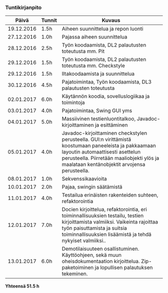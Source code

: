 ### Tuntikirjanpito
Päivä | Tunnit | Kuvaus
--------------- | ----- | ------
19.12.2016 | 1.5h | Aiheen suunnittelua ja repon luonti
27.12.2016 | 1.0h | Pajassa aiheen suunnittelua
28.12.2016 | 2.5h | Työn koodaamista, DL2 palautusten toteutusta mm. Pit
29.12.2016 | 1.5h | Työn koodaamista, DL2 palautusten toteutusta mm. Checkstyle
29.12.2016 | 1.5h | Iltakoodaamista ja suunnittelua
30.12.2016 | 4.5h | Pajatoimintaa, Työn koodaamista, DL3 palautusten toteutusta
02.01.2017 | 6.0h | Käytännön koodia, sovelluslogiikaa ja toimintoja 
03.01.2017 | 4.0h | Pajatoimintaa, Swing GUI yms
04.01.2017 | 5.0h | Massiivinen testienluontitalkoo, Javadoc-kirjoittaminen ja esittäminen
05.01.2017 | 4.0h | Javadoc-kirjoittaminen checkstylen perusteella. GUI:n virittämistä koostumaan paneeleista ja pakkaamaan layoutin automaattisesti asettelun perusteella. Piirretään maaliobjekti ylös ja maalataan kentänobjektit arvojensa perusteella.
08.01.2017 | 1.0h | Sekvenssikaavioita
10.01.2017 | 2.0h | Pajaa, swingin säätämistä
11.01.2017 | 4.0h | Testailua erinäisten rakenteiden suhteen, refaktorointia
12.01.2017 | 7.0h | Docien kirjoittelua, refaktorointia, eri toiminnallisuuksien testailu, testien kirjoittamista valmiiksi. Vaikeinta rajoittaa työn paisuttamista ja suitsia toiminnallisuuksien lisäämistä ja tehdä nykyiset valmiiksi..
13.01.2017 | 6.0h | Demotilaisuuteen osallistuminen. Käyttöohjeen, sekä muun oheisdokumentaation kirjoittelua. Zip-paketoiminen ja lopullisen palautuksen tekeminen.

**Yhteensä 51.5 h**
